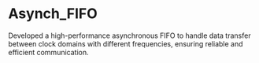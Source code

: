 # Asynch_FIFO
Developed a high-performance asynchronous FIFO to handle data transfer between clock domains with different frequencies, ensuring reliable and efficient communication.
